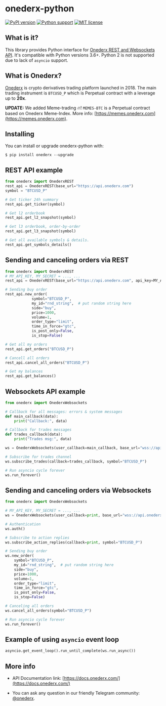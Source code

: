 # onederx-python
[![PyPI version](https://img.shields.io/badge/pypi-v.0.0.5-green.svg)](https://pypi.org/project/onederx/)
[![Python support](https://img.shields.io/badge/python-3.6%20%7C%203.7%2B-green.svg)](https://www.python.org/)
[![MIT license](https://img.shields.io/badge/License-MIT-blue.svg)](https://lbesson.mit-license.org/)

## What is it?
This  library provides Python interface for [Onederx REST and Websockets API](https://docs.onederx.com/). It's compatible with Python versions 3.6+. 
Python 2 is not supported due to lack of `asyncio` support.

## What is Onederx?
[Onederx](https://onederx.com) is crypto derivatives trading platform launched in 2018. The main trading instrument is `BTCUSD_P` which is Perpetual contract with a leverage up to **20x**.

**UPDATE:** We added Meme-trading 🔥! `MEMES-BTC` is a Perpetual contract based on Onederx Meme-Index. More info: [https://memes.onederx.com](https://memes.onederx.com).


## Installing
You can install or upgrade onederx-python with:

`$ pip install onederx --upgrade`

## REST API example
```python
from onederx import OnederxREST
rest_api = OnederxREST(base_url="https://api.onederx.com")
symbol = "BTCUSD_P"

# Get ticker 24h summary 
rest_api.get_ticker(symbol)

# Get l2 orderbook
rest_api.get_l2_snapshot(symbol)

# Get l3 orderbook, order-by-order
rest_api.get_l3_snapshot(symbol)

# Get all available symbols & details.
rest_api.get_symbols_details()
```
## Sending and canceling orders via REST
```python
from onederx import OnederxREST
# MY_API_KEY, MY_SECRET = ..., ... 
rest_api = OnederxREST(base_url="https://api.onederx.com", api_key=MY_API_KEY, secret=MY_SECRET)

# Sending buy order
rest_api.new_order(
            symbol="BTCUSD_P",
            my_id="rnd_string",  # put random string here
            side="buy",
            price=1000,
            volume=1,
            order_type="limit",
            time_in_force="gtc",
            is_post_only=False,
            is_stop=False)

# Get all my orders
rest_api.get_orders("BTCUSD_P")

# Cancell all orders
rest_api.cancel_all_orders("BTCUSD_P")

# Get my balances
rest_api.get_balances()
```

## Websockets API example 
```python
from onederx import OnederxWebsockets

# Callback for all messages: errors & system messages
def main_callback(data):
    print("Callback:", data)

# Callback for trades messages
def trades_callback(data):
    print("Trades msg:", data)

ws = OnederxWebsockets(user_callback=main_callback, base_url="wss://api.onederx.com")

# Subscribe for trades channel
ws.subscribe_trades(callback=trades_callback, symbol="BTCUSD_P")

# Run asyncio cycle forever
ws.run_forever()
```

## Sending and canceling orders via Websockets
```python
from onederx import OnederxWebsockets

# MY_API_KEY, MY_SECRET = ..., ... 
ws = OnederxWebsockets(user_callback=print, base_url="wss://api.onederx.com", api_key=MY_API_KEY, secret=MY_SECRET)

# Authentication 
ws.auth()

# Subscribe to action replies
ws.subscribe_action_replies(callback=print, symbol="BTCUSD_P")

# Sending buy order
ws.new_order(
    symbol="BTCUSD_P",
    my_id="rnd_string",  # put random string here
    side="buy",
    price=1000,
    volume=1,
    order_type="limit",
    time_in_force="gtc",
    is_post_only=False,
    is_stop=False)

# Canceling all orders
ws.cancel_all_orders(symbol="BTCUSD_P")

# Run asyncio cycle forever
ws.run_forever()
```

## Example of using `asyncio` event loop

```python
asyncio.get_event_loop().run_until_complete(ws.run_async())
```


## More info
* API Documentation link: [https://docs.onederx.com/](https://docs.onederx.com/)

* You can ask any question in our friendly Telegram community: [@onederx](https://t.me/onederx).